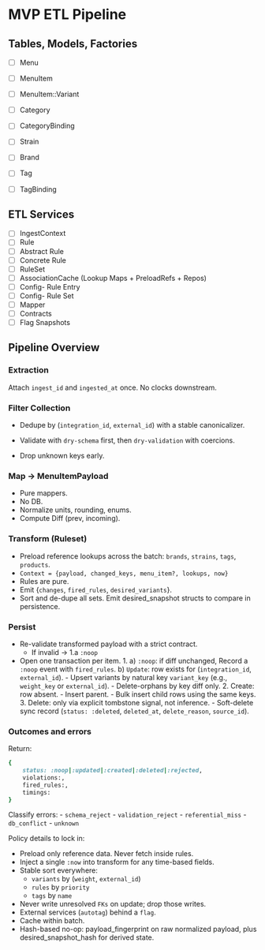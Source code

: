 # MVP ETL Pipeline

## Tables, Models, Factories

- [ ] Menu
- [ ] MenuItem
- [ ] MenuItem::Variant

- [ ] Category
- [ ] CategoryBinding

- [ ] Strain

- [ ] Brand

- [ ] Tag
- [ ] TagBinding

## ETL Services

- [ ] IngestContext
- [ ] Rule
- [ ] Abstract Rule
- [ ] Concrete Rule
- [ ] RuleSet
- [ ] AssociationCache (Lookup Maps + PreloadRefs + Repos)
- [ ] Config- Rule Entry
- [ ] Config- Rule Set
- [ ] Mapper
- [ ] Contracts
- [ ] Flag Snapshots

## Pipeline Overview

### Extraction

Attach `ingest_id` and `ingested_at` once. No clocks downstream.

### Filter Collection

- Dedupe by (`integration_id`, `external_id`) with a stable canonicalizer.

- Validate with `dry-schema` first, then `dry-validation` with coercions.

- Drop unknown keys early.

### Map → MenuItemPayload

- Pure mappers.
- No DB.
- Normalize units, rounding, enums.
- Compute Diff (prev, incoming).

### Transform (Ruleset)

- Preload reference lookups across the batch: `brands`, `strains`, `tags`, `products`.
- `Context = {payload, changed_keys, menu_item?, lookups, now}`
- Rules are pure.
- Emit {`changes`, `fired_rules`, `desired_variants`}.
- Sort and de-dupe all sets. Emit desired_snapshot structs to compare in persistence.

### Persist

- Re-validate transformed payload with a strict contract.
  - If invalid → 1.a `:noop`
- Open one transaction per item.
    1.
        a) `:noop`: if diff unchanged, Record a `:noop` event with `fired_rules`.
        b) `Update`: row exists for (`integration_id`, `external_id`).
        - Upsert variants by natural key `variant_key` (e.g., `weight_key` or `external_id`).
        - Delete-orphans by key diff only.
    2. Create: row absent.
        - Insert parent.
        - Bulk insert child rows using the same keys.
    3. Delete: only via explicit tombstone signal, not inference.
        - Soft-delete sync record (`status: :deleted`, `deleted_at`, `delete_reason`, `source_id`).

### Outcomes and errors

Return:

```ruby
{
    status: :noop|:updated|:created|:deleted|:rejected,
    violations:,
    fired_rules:,
    timings:
}
```

Classify errors:
    - `schema_reject`
    - `validation_reject`
    - `referential_miss`
    - `db_conflict`
    - `unknown`

Policy details to lock in:

- Preload only reference data. Never fetch inside rules.
- Inject a single `:now` into transform for any time-based fields.
- Stable sort everywhere:
  - `variants` by (`weight`, `external_id`)
  - `rules` by `priority`
  - `tags` by `name`
- Never write unresolved `FKs` on update; drop those writes.
- External services (`autotag`) behind a `flag`.
- Cache within batch.
- Hash-based no-op: payload_fingerprint on raw normalized payload, plus desired_snapshot_hash for derived state.
